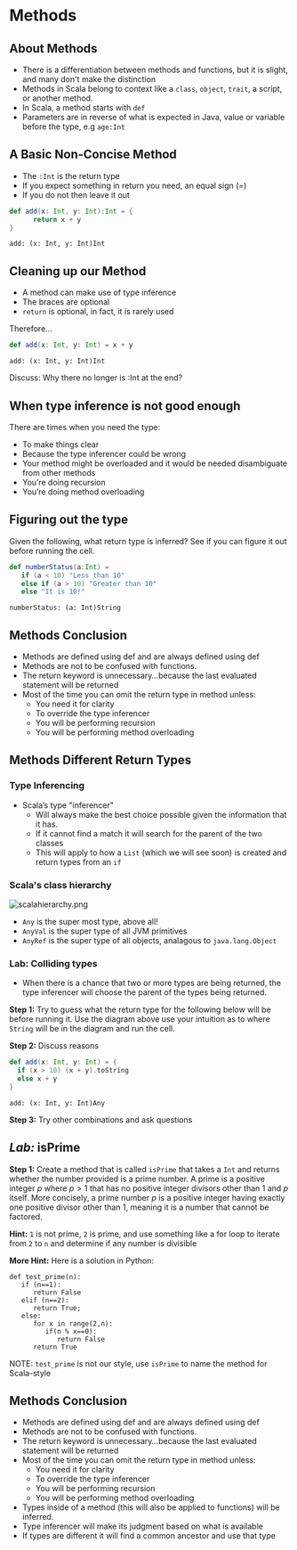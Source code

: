 
# Methods

## About Methods

* There is a differentiation between methods and functions, but it is slight, and many don't make the distinction
* Methods in Scala belong to context like a `class`, `object`, `trait`, a script, or another method.
* In Scala, a method starts with `def`
* Parameters are in reverse of what is expected in Java, value or variable before the type, e.g `age:Int`

## A Basic Non-Concise Method

* The `:Int` is the return type
* If you expect something in return you need, an equal sign (=)
* If you do not then leave it out


```scala
def add(x: Int, y: Int):Int = {
      return x + y
}
```




    add: (x: Int, y: Int)Int
    



## Cleaning up our Method

* A method can make use of type inference
* The braces are optional
* `return` is optional, in fact, it is rarely used

Therefore…​


```scala
def add(x: Int, y: Int) = x + y
```




    add: (x: Int, y: Int)Int
    



Discuss: Why there no longer is :Int at the end?

## When type inference is not good enough

There are times when you need the type:

* To make things clear
* Because the type inferencer could be wrong
* Your method might be overloaded and it would be needed disambiguate from other methods
* You’re doing recursion
* You’re doing method overloading

## Figuring out the type

Given the following, what return type is inferred? See if you can figure it out before running the cell.


```scala
def numberStatus(a:Int) =
   if (a < 10) "Less than 10"
   else if (a > 10) "Greater than 10"
   else "It is 10!"
```




    numberStatus: (a: Int)String
    



## Methods Conclusion

* Methods are defined using def and are always defined using def
* Methods are not to be confused with functions.
* The return keyword is unnecessary…​because the last evaluated statement will be returned
* Most of the time you can omit the return type in method unless:
  * You need it for clarity
  * To override the type inferencer
  * You will be performing recursion
  * You will be performing method overloading

## Methods Different Return Types

### Type Inferencing

* Scala’s type "inferencer"
  * Will always make the best choice possible given the information that it has.
  * If it cannot find a match it will search for the parent of the two classes
  * This will apply to how a `List` (which we will see soon) is created and return types from an `if` 
  

### Scala's class hierarchy

![scalahierarchy.png](attachment:scalahierarchy.png)

* `Any` is the super most type, above all!
* `AnyVal` is the super type of all JVM primitives
* `AnyRef` is the super type of all objects, analagous to `java.lang.Object`

### Lab: Colliding types
* When there is a chance that two or more types are being returned, the type inferencer will choose the parent of the types being returned.

**Step 1:** Try to guess what the return type for the following below will be before running it. Use the diagram above use your intuition as to where `String` will be in the diagram and run the cell.

**Step 2:** Discuss reasons


```scala
def add(x: Int, y: Int) = {
  if (x > 10) (x + y).toString
  else x + y
}
```




    add: (x: Int, y: Int)Any
    



**Step 3:** Try other combinations and ask questions

## *Lab:* isPrime

**Step 1:** Create a method that is called `isPrime` that takes a `Int` and returns whether the number provided is a prime number.
A prime is a positive integer $p$ where $p > 1$ that has no positive integer divisors other than $1$ and $p$ itself. 
More concisely, a prime number $p$ is a positive integer having exactly one positive divisor other than $1$, meaning it is a
number that cannot be factored.

__Hint:__ `1` is not prime, `2` is prime, and use something like a for loop to iterate from `2` to `n` and determine if any number is divisible

__More Hint:__ Here is a solution in Python:

```
def test_prime(n):
   if (n==1):
      return False
   elif (n==2):
      return True;
   else:
      for x in range(2,n):
         if(n % x==0):
            return False
      return True
```

NOTE: `test_prime` is not our style, use `isPrime` to name the method for Scala-style

## Methods Conclusion

* Methods are defined using def and are always defined using def
* Methods are not to be confused with functions.
* The return keyword is unnecessary…​because the last evaluated statement will be returned
* Most of the time you can omit the return type in method unless:
  * You need it for clarity
  * To override the type inferencer
  * You will be performing recursion
  * You will be performing method overloading
* Types inside of a method (this will also be applied to functions) will be inferred.
* Type inferencer will make its judgment based on what is available
* If types are different it will find a common ancestor and use that type
